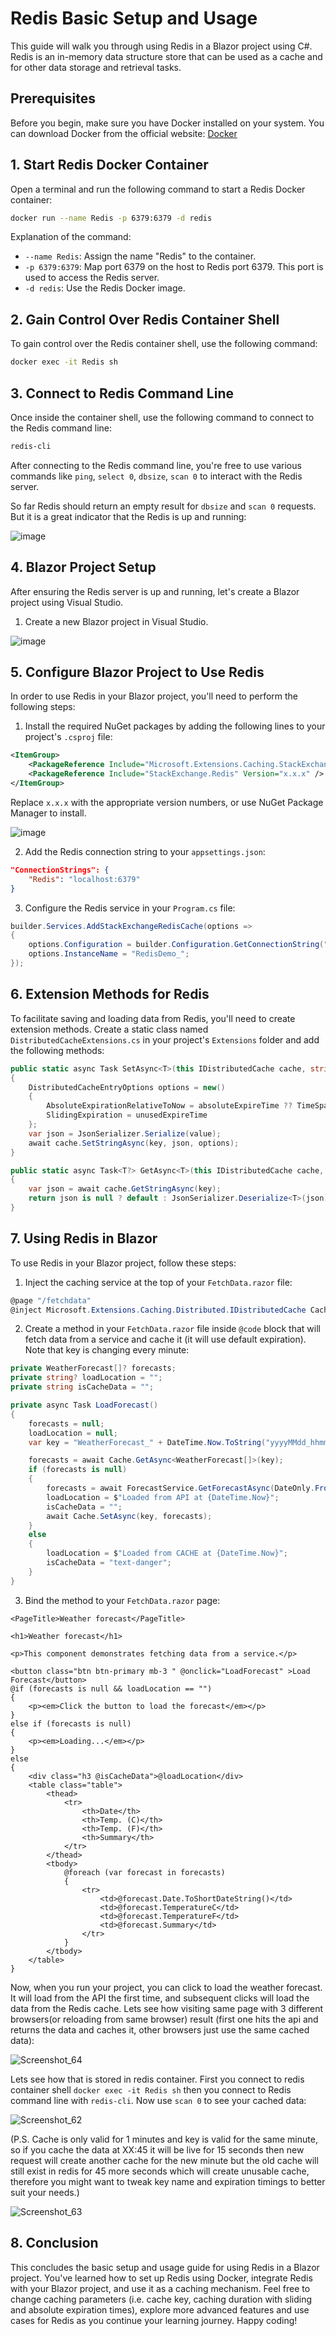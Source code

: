 # Redis Basic Setup and Usage

This guide will walk you through using Redis in a Blazor project using C#. Redis is an in-memory data structure store that can be used as a cache and for other data storage and retrieval tasks.

## Prerequisites

Before you begin, make sure you have Docker installed on your system. You can download Docker from the official website: [Docker](https://www.docker.com/)

## 1. Start Redis Docker Container

Open a terminal and run the following command to start a Redis Docker container:

```bash
docker run --name Redis -p 6379:6379 -d redis
```

Explanation of the command:

- `--name Redis`: Assign the name "Redis" to the container.
- `-p 6379:6379`: Map port 6379 on the host to Redis port 6379. This port is used to access the Redis server.
- `-d redis`: Use the Redis Docker image.

## 2. Gain Control Over Redis Container Shell

To gain control over the Redis container shell, use the following command:

```bash
docker exec -it Redis sh
```

## 3. Connect to Redis Command Line

Once inside the container shell, use the following command to connect to the Redis command line:

```bash
redis-cli
```

After connecting to the Redis command line, you're free to use various commands like `ping`, `select 0`, `dbsize`, `scan 0` to interact with the Redis server.

So far Redis should return an empty result for `dbsize` and `scan 0` requests. But it is a great indicator that the Redis is up and running:

![image](https://github.com/HordeBies/Redis-Learning/assets/73644073/a37be93e-2e98-49a2-a5ac-61f3ffbf1f37)

## 4. Blazor Project Setup

After ensuring the Redis server is up and running, let's create a Blazor project using Visual Studio.

1. Create a new Blazor project in Visual Studio.

![image](https://github.com/HordeBies/Redis-Learning/assets/73644073/081e8f5a-a9a6-4503-bed5-8055a5c07a6a)

## 5. Configure Blazor Project to Use Redis

In order to use Redis in your Blazor project, you'll need to perform the following steps:

1. Install the required NuGet packages by adding the following lines to your project's `.csproj` file:
```xml
<ItemGroup>
    <PackageReference Include="Microsoft.Extensions.Caching.StackExchangeRedis" Version="x.x.x" />
    <PackageReference Include="StackExchange.Redis" Version="x.x.x" />
</ItemGroup>
```
Replace `x.x.x` with the appropriate version numbers, or use NuGet Package Manager to install.

![image](https://github.com/HordeBies/Redis-Learning/assets/73644073/816564d9-9895-49d9-8147-c00969310456)

2. Add the Redis connection string to your `appsettings.json`:
```json
"ConnectionStrings": {
    "Redis": "localhost:6379"
}
```

3. Configure the Redis service in your `Program.cs` file:
```csharp
builder.Services.AddStackExchangeRedisCache(options =>
{
    options.Configuration = builder.Configuration.GetConnectionString("Redis");
    options.InstanceName = "RedisDemo_";
});
```

## 6. Extension Methods for Redis

To facilitate saving and loading data from Redis, you'll need to create extension methods. Create a static class named `DistributedCacheExtensions.cs` in your project's `Extensions` folder and add the following methods:

```csharp
public static async Task SetAsync<T>(this IDistributedCache cache, string key, T value, TimeSpan? absoluteExpireTime = null, TimeSpan? unusedExpireTime = null)
{
    DistributedCacheEntryOptions options = new()
    {
        AbsoluteExpirationRelativeToNow = absoluteExpireTime ?? TimeSpan.FromSeconds(60),
        SlidingExpiration = unusedExpireTime
    };
    var json = JsonSerializer.Serialize(value);
    await cache.SetStringAsync(key, json, options);
}

public static async Task<T?> GetAsync<T>(this IDistributedCache cache, string key)
{
    var json = await cache.GetStringAsync(key);
    return json is null ? default : JsonSerializer.Deserialize<T>(json);
}
```

## 7. Using Redis in Blazor

To use Redis in your Blazor project, follow these steps:
1. Inject the caching service at the top of your `FetchData.razor` file:
```csharp
@page "/fetchdata"
@inject Microsoft.Extensions.Caching.Distributed.IDistributedCache Cache
```

2. Create a method in your `FetchData.razor` file inside `@code` block that will fetch data from a service and cache it (it will use default expiration). Note that key is changing every minute:
```csharp
private WeatherForecast[]? forecasts;
private string? loadLocation = "";
private string isCacheData = "";

private async Task LoadForecast()
{
    forecasts = null;
    loadLocation = null;
    var key = "WeatherForecast_" + DateTime.Now.ToString("yyyyMMdd_hhmm");

    forecasts = await Cache.GetAsync<WeatherForecast[]>(key);
    if (forecasts is null)
    {
        forecasts = await ForecastService.GetForecastAsync(DateOnly.FromDateTime(DateTime.Now));
        loadLocation = $"Loaded from API at {DateTime.Now}";
        isCacheData = "";
        await Cache.SetAsync(key, forecasts);
    }
    else
    {
        loadLocation = $"Loaded from CACHE at {DateTime.Now}";
        isCacheData = "text-danger";
    }
}
```

3. Bind the method to your `FetchData.razor` page:
```razor
<PageTitle>Weather forecast</PageTitle>

<h1>Weather forecast</h1>

<p>This component demonstrates fetching data from a service.</p>

<button class="btn btn-primary mb-3 " @onclick="LoadForecast" >Load Forecast</button>
@if (forecasts is null && loadLocation == "")
{
    <p><em>Click the button to load the forecast</em></p>
}
else if (forecasts is null)
{
    <p><em>Loading...</em></p>
}
else
{
    <div class="h3 @isCacheData">@loadLocation</div>
    <table class="table">
        <thead>
            <tr>
                <th>Date</th>
                <th>Temp. (C)</th>
                <th>Temp. (F)</th>
                <th>Summary</th>
            </tr>
        </thead>
        <tbody>
            @foreach (var forecast in forecasts)
            {
                <tr>
                    <td>@forecast.Date.ToShortDateString()</td>
                    <td>@forecast.TemperatureC</td>
                    <td>@forecast.TemperatureF</td>
                    <td>@forecast.Summary</td>
                </tr>
            }
        </tbody>
    </table>
}
```

Now, when you run your project, you can click to load the weather forecast. It will load from the API the first time, and subsequent clicks will load the data from the Redis cache. 
Lets see how visiting same page with 3 different browsers(or reloading from same browser) result (first one hits the api and returns the data and caches it, other browsers just use the same cached data): 

![Screenshot_64](https://github.com/HordeBies/Redis-Learning/assets/73644073/eca7cf4c-336b-48d6-a5d3-2c6dc84922e3)

Lets see how that is stored in redis container. First you connect to redis container shell `docker exec -it Redis sh` then you connect to Redis command line with `redis-cli`. Now use `scan 0` to see your cached data:

![Screenshot_62](https://github.com/HordeBies/Redis-Learning/assets/73644073/0c0a8fcc-ac76-4fb3-89f7-cb59fb919893)

(P.S. Cache is only valid for 1 minutes and key is valid for the same minute, so if you cache the data at XX:45 it will be live for 15 seconds then new request will create another cache for the new minute but the old cache will still exist in redis for 45 more seconds which will create unusable cache, therefore you might want to tweak key name and expiration timings to better suit your needs.)

![Screenshot_63](https://github.com/HordeBies/Redis-Learning/assets/73644073/54304bb1-07d4-421c-8562-1d24172db38c)

## 8. Conclusion
This concludes the basic setup and usage guide for using Redis in a Blazor project. You've learned how to set up Redis using Docker, integrate Redis with your Blazor project, and use it as a caching mechanism. Feel free to change caching parameters (i.e. cache key, caching duration with sliding and absolute expiration times), explore more advanced features and use cases for Redis as you continue your learning journey. Happy coding!
